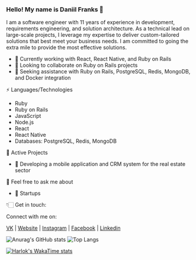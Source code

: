 ### Hello! My name is Daniil Franks 👋

I am a software engineer with 11 years of experience in development, requirements engineering, and solution architecture. As a technical lead on large-scale projects, I leverage my expertise to deliver custom-tailored solutions that best meet your business needs. I am committed to going the extra mile to provide the most effective solutions.

- 🔭 Currently working with React, React Native, and Ruby on Rails
- 👯 Looking to collaborate on Ruby on Rails projects 
- 🤔 Seeking assistance with Ruby on Rails, PostgreSQL, Redis, MongoDB, and Docker integration

⚡ Languages/Technologies

- Ruby
- Ruby on Rails
- JavaScript
- Node.js
- React
- React Native
- Databases: PostgreSQL, Redis, MongoDB

👀 Active Projects

- 🌱 Developing a mobile application and CRM system for the real estate sector

💬 Feel free to ask me about

- 🌱 Startups

👇🏻 Get in touch:

Connect with me on:

   [VK](https://vk.com/daniilfranks "website") | [Website](https://daniilfranks.ru "website") | [Instagram](http://instagram.com/daniilfranks "instagram") | [Facebook](https://www.facebook.com/daniilfranxx/ "fb") | [Linkedin](https://www.linkedin.com/in/daniilfranks/ "linkedin")

![Anurag's GitHub stats](https://github-readme-stats.vercel.app/api?username=daniilfranks&show_icons=true&theme=radical)
![Top Langs](https://github-readme-stats.vercel.app/api/top-langs/?username=daniilfranks&layout=compact&theme=radical)

[![Harlok's WakaTime stats](https://github-readme-stats.vercel.app/api/daniilfranks?username=daniilfranks&theme=radical)](https://github.com/anuraghazra/github-readme-stats)

